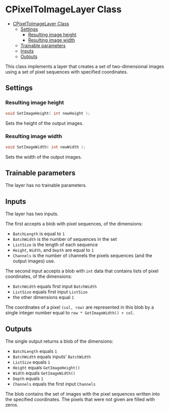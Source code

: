 # CPixelToImageLayer Class

<!-- TOC -->

- [CPixelToImageLayer Class](#cpixeltoimagelayer-class)
    - [Settings](#settings)
        - [Resulting image height](#resulting-image-height)
        - [Resulting image width](#resulting-image-width)
    - [Trainable parameters](#trainable-parameters)
    - [Inputs](#inputs)
    - [Outputs](#outputs)

<!-- /TOC -->

This class implements a layer that creates a set of two-dimensional images using a set of pixel sequences with specified coordinates.

## Settings

### Resulting image height

```c++
void SetImageHeight( int newHeight );
```

Sets the height of the output images.

### Resulting image width

```c++
void SetImageWidth( int newWidth );
```

Sets the width of the output images.

## Trainable parameters

The layer has no trainable parameters.

## Inputs

The layer has two inputs.

The first accepts a blob with pixel sequences, of the dimensions:

- `BatchLength` is equal to `1`
- `BatchWidth` is the number of sequences in the set
- `ListSize` is the length of each sequence
- `Height`, `Width`, and `Depth` are equal to `1`
- `Channels` is the number of channels the pixels sequences (and the output images) use.

The second input accepts a blob with `int` data that contains lists of pixel coordinates, of the dimensions:

- `BatchWidth` equals first input `BatchWidth`
- `ListSize` equals first input `ListSize`
- the other dimensions equal `1`

The coordinates of a pixel `(col, row)` are represented in this blob by a single integer number equal to `row * GetImageWidth() + col`.

## Outputs

The single output returns a blob of the dimensions:

- `BatchLength` equals `1`
- `BatchWidth` equals inputs' `BatchWidth`
- `ListSize` equals `1`
- `Height` equals `GetImageHeight()`
- `Width` equals `GetImageWidth()`
- `Depth` equals `1`
- `Channels` equals the first input `Channels`

The blob contains the set of images with the pixel sequences written into the specified coordinates. The pixels that were not given are filled with zeros.
